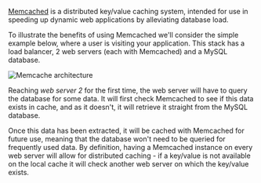 


[Memcached](http://memcached.org/) is a distributed key/value caching system, intended for use in speeding up dynamic web applications by alleviating database load.

To illustrate the benefits of using Memcached we'll consider the simple example below, where a user is visiting your application. This stack has a load balancer, 2 web servers (each with Memcached) and a MySQL database.

![Memcache architecture](http://cdn.cloud66.com/images/help/memcache_architecture.png)

Reaching _web server 2_ for the first time, the web server will have to query the database for some data. It will first check Memcached to see if this data exists in cache, and as it doesn't, it will retrieve it straight from the MySQL database.

Once this data has been extracted, it will be cached with Memcached for future use, meaning that the database won't need to be queried for frequently used data. By definition, having a Memcached instance on every web server will allow for distributed caching - if a key/value is not available on the local cache it will check another web server on which the key/value exists.
